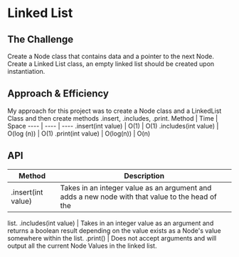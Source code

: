 # Linked List
## The Challenge
Create a Node class that contains data and a pointer to the next Node. Create a Linked List class, an empty linked list
should be created upon instantiation.

## Approach & Efficiency
My approach for this project was to create a Node class and a LinkedList Class and then create methods .insert,
.includes, .print.
Method | Time | Space
---- | ---- | ----
.insert(int value) | O(1) | O(1)
.includes(int value) | O(log (n)) | O(1)
.print(int value) | O(log(n)) | O(n)


## API
Method | Description
------ | -----
.insert(int value) | Takes in an integer value as an argument and adds a new node with that value to the head of the
list.
.includes(int value) | Takes in an integer value as an argument and returns a boolean result depending on the value
exists
as a
Node's value somewhere within the list.
.print() | Does not accept arguments and will output all the current Node Values in the linked list.
